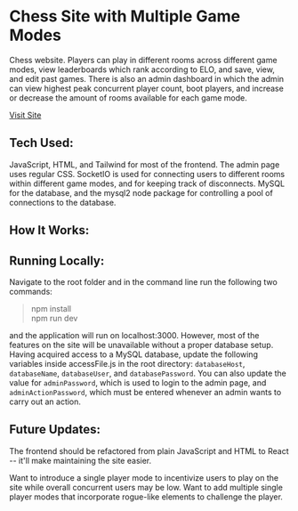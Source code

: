 # Chess Site with Multiple Game Modes
Chess website. Players can play in different rooms across different game modes, view leaderboards which rank according to ELO, and save, view, and edit past games. There is also an admin dashboard in which the admin can view highest peak concurrent player count, boot players, and increase or decrease the amount of rooms available for each game mode. 

[Visit Site](https://brian-chess-site-e89fd39726a3.herokuapp.com/)

## Tech Used:
JavaScript, HTML, and Tailwind for most of the frontend. The admin page uses regular CSS. SocketIO is used for connecting users to different rooms within different game modes, and for keeping track of disconnects. MySQL for the database, and the mysql2 node package for controlling a pool of connections to the database.

## How It Works:


## Running Locally:
Navigate to the root folder and in the command line run the following two commands:
>npm install  
>npm run dev

and the application will run on localhost:3000. However, most of the features on the site will be unavailable without a proper database setup. Having acquired access to a MySQL database, update the following variables inside accessFile.js in the root directory: `databaseHost`, `databaseName`, `databaseUser`, and `databasePassword`. You can also update the value for `adminPassword`, which is used to login to the admin page, and `adminActionPassword`, which must be entered whenever an admin wants to carry out an action.

## Future Updates:
The frontend should be refactored from plain JavaScript and HTML to React -- it'll make maintaining the site easier.

Want to introduce a single player mode to incentivize users to play on the site while overall concurrent users may be low. Want to add multiple single player modes that incorporate rogue-like elements to challenge the player. 








